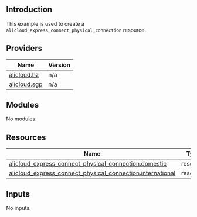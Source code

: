 ## Introduction

This example is used to create a `alicloud_express_connect_physical_connection` resource.

<!-- BEGIN_TF_DOCS -->
## Providers

| Name | Version |
|------|---------|
| <a name="provider_alicloud.hz"></a> [alicloud.hz](#provider\_alicloud.hz) | n/a |
| <a name="provider_alicloud.sgp"></a> [alicloud.sgp](#provider\_alicloud.sgp) | n/a |

## Modules

No modules.

## Resources

| Name | Type |
|------|------|
| [alicloud_express_connect_physical_connection.domestic](https://registry.terraform.io/providers/aliyun/alicloud/latest/docs/resources/express_connect_physical_connection) | resource |
| [alicloud_express_connect_physical_connection.international](https://registry.terraform.io/providers/aliyun/alicloud/latest/docs/resources/express_connect_physical_connection) | resource |

## Inputs

No inputs.
<!-- END_TF_DOCS -->    